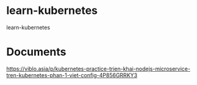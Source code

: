 # learn-kubernetes
learn-kubernetes

# Documents
https://viblo.asia/p/kubernetes-practice-trien-khai-nodejs-microservice-tren-kubernetes-phan-1-viet-config-4P856GRRKY3
